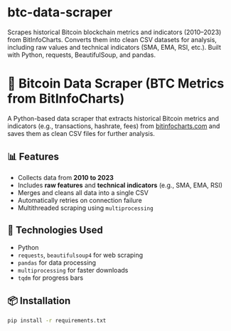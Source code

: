 # btc-data-scraper
 Scrapes historical Bitcoin blockchain metrics and indicators (2010–2023) from BitInfoCharts. Converts them into clean CSV datasets for analysis, including raw values and technical indicators (SMA, EMA, RSI, etc.). Built with Python, requests, BeautifulSoup, and pandas.
# 🧠 Bitcoin Data Scraper (BTC Metrics from BitInfoCharts)

A Python-based data scraper that extracts historical Bitcoin metrics and indicators (e.g., transactions, hashrate, fees) from [bitinfocharts.com](https://bitinfocharts.com) and saves them as clean CSV files for further analysis.

## 📊 Features

- Collects data from **2010 to 2023**
- Includes **raw features** and **technical indicators** (e.g., SMA, EMA, RSI)
- Merges and cleans all data into a single CSV
- Automatically retries on connection failure
- Multithreaded scraping using `multiprocessing`

## 🔧 Technologies Used

- Python
- `requests`, `beautifulsoup4` for web scraping
- `pandas` for data processing
- `multiprocessing` for faster downloads
- `tqdm` for progress bars

## 📦 Installation

```bash
pip install -r requirements.txt
